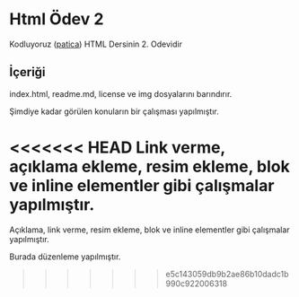 # **Html Ödev 2**
Kodluyoruz ([patica](https://app.patika.dev/courses/html/odev2)) HTML Dersinin 2. Odevidir


## **İçeriği**
index.html, readme.md, license ve img dosyalarını barındırır.

Şimdiye kadar görülen konuların bir çalışması yapılmıştır.

<<<<<<< HEAD
Link verme, açıklama ekleme, resim ekleme, blok ve inline elementler gibi çalışmalar yapılmıştır. 
=======
Açıklama, link verme, resim ekleme, blok ve inline elementler gibi çalışmalar yapılmıştır.

Burada düzenleme yapılmıştır.
>>>>>>> e5c143059db9b2ae86b10dadc1b990c922006318
